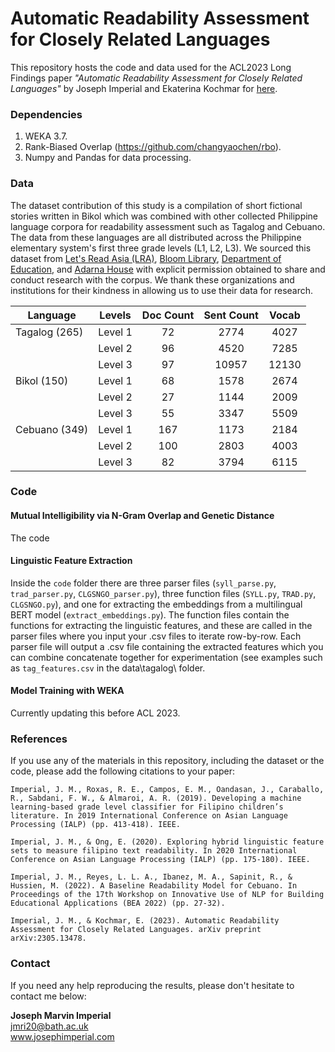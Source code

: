 # Automatic Readability Assessment for Closely Related Languages

This repository hosts the code and data used for the ACL2023 Long Findings paper *"Automatic Readability Assessment for Closely Related Languages"* by Joseph Imperial and Ekaterina Kochmar for [here](https://arxiv.org/abs/2305.13478).

### Dependencies
1. WEKA 3.7.
2. Rank-Biased Overlap (https://github.com/changyaochen/rbo).
3. Numpy and Pandas for data processing.

### Data
The dataset contribution of this study is a compilation of short fictional stories written in Bikol which was combined with other collected Philippine language corpora for readability assessment such as Tagalog and Cebuano. The data from these languages are all distributed across the Philippine elementary system's first three grade levels (L1, L2, L3). We sourced this dataset from [Let's Read Asia (LRA)](https://www.letsreadasia.org/), [Bloom Library](https://bloomlibrary.org/), [Department of Education](https://lrmds.deped.gov.ph/), and [Adarna House](https://adarna.com.ph/) with explicit permission obtained to share and conduct research with the corpus. We thank these organizations and institutions for their kindness in allowing us to use their data for research.

| Language        | Levels  | Doc Count | Sent Count | Vocab |
|-----------------|---------|:---------:|:----------:|:-----:|
|   Tagalog (265) | Level 1 |     72    |    2774    |  4027 |
|                 | Level 2 |     96    |    4520    |  7285 |
|                 | Level 3 |     97    |    10957   | 12130 |
|   Bikol (150)   | Level 1 |     68    |    1578    |  2674 |
|                 | Level 2 |     27    |    1144    |  2009 |
|                 | Level 3 |     55    |    3347    |  5509 |
|   Cebuano (349) | Level 1 |    167    |    1173    |  2184 |
|                 | Level 2 |    100    |    2803    |  4003 |
|                 | Level 3 |     82    |    3794    |  6115 |

### Code
#### Mutual Intelligibility via N-Gram Overlap and Genetic Distance
The code

#### Linguistic Feature Extraction
Inside the `code` folder there are three parser files (`syll_parse.py`, `trad_parser.py`, `CLGSNGO_parser.py`), three function files (`SYLL.py`, `TRAD.py`, `CLGSNGO.py`), and one for extracting the embeddings from a multilingual BERT model (`extract_embeddings.py`). The function files contain the functions for extracting the linguistic features, and these are called in the parser files where you input your .csv files to iterate row-by-row. Each parser file will output a .csv file containing the extracted features which you can combine concatenate together for experimentation (see examples such as `tag_features.csv` in the data\tagalog\ folder.

#### Model Training with WEKA

Currently updating this before ACL 2023.

### References
If you use any of the materials in this repository, including the dataset or the code, please add the following citations to your paper:
```
Imperial, J. M., Roxas, R. E., Campos, E. M., Oandasan, J., Caraballo, R., Sabdani, F. W., & Almaroi, A. R. (2019). Developing a machine learning-based grade level classifier for Filipino children’s literature. In 2019 International Conference on Asian Language Processing (IALP) (pp. 413-418). IEEE.

Imperial, J. M., & Ong, E. (2020). Exploring hybrid linguistic feature sets to measure filipino text readability. In 2020 International Conference on Asian Language Processing (IALP) (pp. 175-180). IEEE.

Imperial, J. M., Reyes, L. L. A., Ibanez, M. A., Sapinit, R., & Hussien, M. (2022). A Baseline Readability Model for Cebuano. In Proceedings of the 17th Workshop on Innovative Use of NLP for Building Educational Applications (BEA 2022) (pp. 27-32).

Imperial, J. M., & Kochmar, E. (2023). Automatic Readability Assessment for Closely Related Languages. arXiv preprint arXiv:2305.13478.
```

### Contact
If you need any help reproducing the results, please don't hesitate to contact me below:

**Joseph Marvin Imperial** <br/>
jmri20@bath.ac.uk <br/>
www.josephimperial.com 

